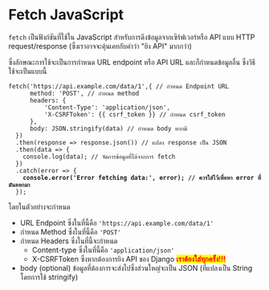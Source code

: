 # Fetch JavaScript

`fetch` เป็นฟังก์ชันที่ใช้ใน JavaScript สำหรับการดึงข้อมูลจากเซิร์ฟเวอร์หรือ API แบบ HTTP request/response (ซึ่งเราอาจจะคุ้นเคยกับคำว่า "ยิง API" มากกว่า)

ซึ่งลักษณะการใช้จะเป็นการกำหนด URL endpoint หรือ API URL และก็กำหนดข้อมูลอื่น ซึ่งวิธีใช้จะเป็นแบบนี้

<pre class="language-javascript"><code class="lang-javascript">fetch('https://api.example.com/data/1',{ // กำหนด Endpoint URL
      method: 'POST', // กำหนด method
      headers: {
          'Content-Type': 'application/json',
          'X-CSRFToken': {{ csrf_token }} // กำหนด csrf_token
      },
      body: JSON.stringify(data) // กำหนด body หากมี
  })
  .then(response => response.json()) // แปลง response เป็น JSON
  .then(data => {
    console.log(data); // จัดการข้อมูลที่ได้จากการ fetch
  })
  .catch(error => {
<strong>    console.error('Error fetching data:', error); // ควรใส่ไว้เพื่อหา error ที่มันออกมา
</strong>  });
</code></pre>

โดยในตัวอย่างจะกำหนด

* URL Endpoint ซึ่งในที่นี้คือ `'https://api.example.com/data/1'`&#x20;
* กำหนด Method ซึ่งในที่นี้คือ `'POST'`&#x20;
* กำหนด Headers ซึ่งในที่นี้จะกำหนด
  * Content-type ซึ่งในที่นี้คือ  `'application/json'`&#x20;
  * X-CSRFToken ซึ่งหากต้องการยิง API ของ Django <mark style="color:red;">**เราต้องใส่ทุกครั้ง!!!**</mark>
* body (optional) ข้อมูลที่ต้องการจะส่งไปซึ่งส่วนใหญ่จะเป็น JSON (ที่แปลงเป็น String โดยการใช้ stringify)
